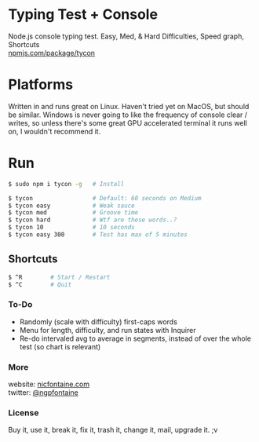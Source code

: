 # Typing Test + Console
Node.js console typing test. Easy, Med, & Hard Difficulties, Speed graph, Shortcuts   
[npmjs.com/package/tycon](https://www.npmjs.com/package/tycon)    

# Platforms
Written in and runs great on Linux. Haven't tried yet on MacOS, but should be similar.  Windows is never going to like the frequency of console clear / writes, so unless there's some great GPU accelerated terminal it runs well on, I wouldn't recommend it.   

# Run

```bash
$ sudo npm i tycon -g   # Install

$ tycon                 # Default: 60 seconds on Medium
$ tycon easy            # Weak sauce
$ tycon med             # Groove time
$ tycon hard            # Wtf are these words..?
$ tycon 10            	# 10 seconds
$ tycon easy 300        # Test has max of 5 minutes
```  

## Shortcuts

```bash
$ ^R        # Start / Restart
$ ^C        # Quit
```  

### To-Do
- Randomly (scale with difficulty) first-caps words
- Menu for length, difficulty, and run states with Inquirer
- Re-do intervaled avg to average in segments, instead of over the whole test (so chart is relevant)

### More
website: [nicfontaine.com](https://nicfontaine.com)  
twitter: [@ngpfontaine](https://twitter.com/ngpfontaine)

### License
Buy it, use it, break it, fix it, trash it, change it, mail, upgrade it. ;v
